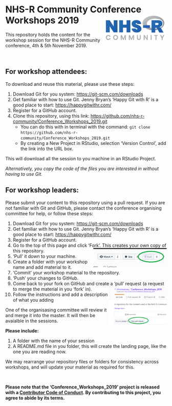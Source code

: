 
# NHS-R Community Conference Workshops 2019 <a href='https://nhsrcommunity.com/'><img src='man/figures/logo.png' align="right" height="80" /></a>

This repository holds the content for the workshop session for the NHS-R
Community conference, 4th & 5th November 2019.

<br>

## For workshop attendees:

To download and reuse this material, please use these steps:

1.  Download Git for you system: <https://git-scm.com/downloads>
2.  Get familiar with how to use Git. Jenny Bryan’s ‘Happy Git with R’
    is a good place to start: <https://happygitwithr.com/>
3.  Register for a GitHub account.
4.  Clone this repository, using this link:
    <https://github.com/nhs-r-community/Conference_Workshops_2019.git>
      - You can do this with in terminal with the command: `git clone
        https://github.com/nhs-r-community/Conference_Workshops_2019.git`
      - By creating a New Project in RStudio, selection ‘Version
        Control’, add the link into the URL box.

This will download all the session to you machine in an RStudio Project.

*Alternatively, you copy the code of the files you are interested in
without having to use Git.*

## For workshop leaders:

Please submit your content to this repository using a pull request. If
you are not familiar with Git and GitHub, please contact the conference
organising committee for help, or follow these steps:

1.  Download Git for you system: <https://git-scm.com/downloads>
2.  Get familiar with how to use Git. Jenny Bryan’s ‘Happy Git with R’
    is a good place to start: <https://happygitwithr.com/>
3.  Register for a GitHub account.
4.  Go to the top of this page and click ‘Fork’. This creates your own
    copy of this repository.
    <img src='man/figures/fork.png' align="right" height="60" />
5.  ‘Pull’ it down to your machine.
6.  Create a folder with your workshop name and add material to it.
7.  ‘Commit’ your workshop material to the repository.
8.  ‘Push’ your changes to GitHub.
9.  Come back to your fork on GitHub and create a ‘pull’ request (a
    request to merge the material in you ‘fork’ in).
    <img src='man/figures/pull.png' align="right" height="120" />
10. Follow the instructions and add a description of what you adding

One of the organisasing committee will review it and merge it into the
master. It will then be avaialble in the sessions.

**Please include:**

1.  A folder with the name of your session
2.  A README.md file in you folder, this will create the landing page,
    like the one you are reading now.

We may rearrange your repository files or folders for consistency across
workshops, and will update your material as required for this.

<br>

**Please note that the ‘Conference\_Workshops\_2019’ project is released
with a [Contributor Code of Conduct](CODE_OF_CONDUCT.md). By
contributing to this project, you agree to abide by its terms.**

